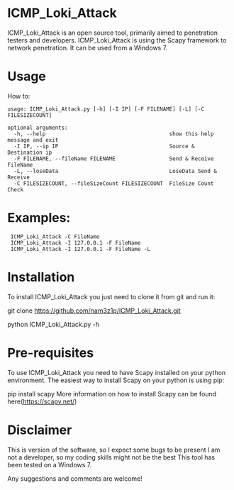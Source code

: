 # ICMP_Loki_Attack
ICMP_Loki_Attack is an open source tool, primarily aimed to penetration testers and developers. ICMP_Loki_Attack is using the Scapy framework to network penetration. It can be used from a Windows 7.

# Usage
How to:

```
usage: ICMP_Loki_Attack.py [-h] [-I IP] [-F FILENAME] [-L] [-C FILESIZECOUNT]

optional arguments:
  -h, --help                                       show this help message and exit
  -I IP, --ip IP                                   Source & Destination ip
  -F FILENAME, --fileName FILENAME                 Send & Receive FileName
  -L, --loseData                                   LoseData Send & Receive
  -C FILESIZECOUNT, --fileSizeCount FILESIZECOUNT  FileSize Count Check
```                   

# Examples:

```
 ICMP_Loki_Attack -C FileName
 ICMP_Loki_Attack -I 127.0.0.1 -F FileName
 ICMP_Loki_Attack -I 127.0.0.1 -F FileName -L
```

# Installation
To install ICMP_Loki_Attack you just need to clone it from git and run it:

  git clone https://github.com/nam3z1p/ICMP_Loki_Attack.git
        
  python ICMP_Loki_Attack.py -h
  
# Pre-requisites
To use ICMP_Loki_Attack you need to have Scapy installed on your python environment. The easiest way to install Scapy on your python is using pip:

pip install scapy
More information on how to install Scapy can be found here(https://scapy.net/)

# Disclaimer
This is version of the software, so I expect some bugs to be present
I am not a developer, so my coding skills might not be the best
This tool has been tested on a Windows 7.

Any suggestions and comments are welcome!
